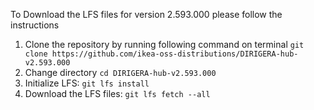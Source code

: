 To Download the LFS files for version 2.593.000 please follow the instructions

1. Clone the repository by running following command on terminal `git clone https://github.com/ikea-oss-distributions/DIRIGERA-hub-v2.593.000`
2. Change directory `cd DIRIGERA-hub-v2.593.000`
3. Initialize LFS: `git lfs install`
4. Download the LFS files: `git lfs fetch --all`
